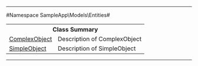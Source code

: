 

- - -

#Namespace SampleApp\Models\Entities#

<table class="title">
<tr><th colspan="2" class="title">Class Summary</th></tr>
<tr><td class="name"><a href="">ComplexObject</a></td><td class="description">Description of ComplexObject</td></tr>
<tr><td class="name"><a href="">SimpleObject</a></td><td class="description">Description of SimpleObject</td></tr>
</table>

- - -

